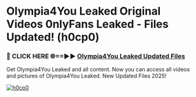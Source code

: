 # Olympia4You Leaked Original Videos 0nlyFans Leaked - Files Updated! (h0cp0)

<h3>🔴 CLICK HERE 🌐==►► <a href="https://tinyurl.com/ehrbuxhb" rel="nofollow">Olympia4You Leaked Updated Files</a></h3>

Get Olympia4You Leaked and all content. Now you can access all videos and pictures of Olympia4You Leaked. New Updated Files 2025!

[![h0cp0](https://i.imgur.com/lVYEuWS.gif)](https://tinyurl.com/ehrbuxhb)
